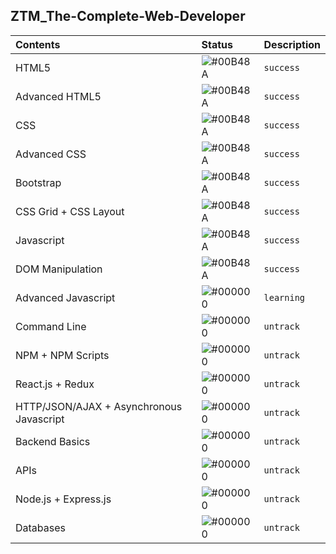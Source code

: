 ## ZTM_The-Complete-Web-Developer

| **Contents** | **Status** | **Description** |
| :----------- | :--------- | :-------------- |
| HTML5 | ![#00B48A](https://via.placeholder.com/10/00B48A?text=+) | `success`|
| Advanced HTML5 | ![#00B48A](https://via.placeholder.com/10/00B48A?text=+) | `success`|
| CSS | ![#00B48A](https://via.placeholder.com/10/00B48A?text=+) | `success`|
| Advanced CSS | ![#00B48A](https://via.placeholder.com/10/00B48A?text=+) | `success`|
| Bootstrap | ![#00B48A](https://via.placeholder.com/10/00B48A?text=+) | `success`|
|  CSS Grid + CSS Layout | ![#00B48A](https://via.placeholder.com/10/00B48A?text=+) | `success`|
| Javascript | ![#00B48A](https://via.placeholder.com/10/00B48A?text=+) | `success`|
| DOM Manipulation | ![#00B48A](https://via.placeholder.com/10/00B48A?text=+) | `success`|
| Advanced Javascript | ![#000000](https://via.placeholder.com/10/000000?text=+) | `learning`|
| Command Line | ![#000000](https://via.placeholder.com/10/000000?text=+) | `untrack`|
| NPM + NPM Scripts | ![#000000](https://via.placeholder.com/10/000000?text=+) | `untrack`|
| React.js + Redux | ![#000000](https://via.placeholder.com/10/000000?text=+) | `untrack`|
| HTTP/JSON/AJAX + Asynchronous Javascript | ![#000000](https://via.placeholder.com/10/000000?text=+) | `untrack`|
| Backend Basics | ![#000000](https://via.placeholder.com/10/000000?text=+) | `untrack`|
| APIs | ![#000000](https://via.placeholder.com/10/000000?text=+) | `untrack`|
| Node.js + Express.js | ![#000000](https://via.placeholder.com/10/000000?text=+) | `untrack`|
| Databases | ![#000000](https://via.placeholder.com/10/000000?text=+) | `untrack`|
